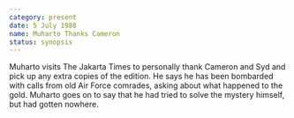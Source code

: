 ```yaml
---
category: present
date: 5 July 1988
name: Muharto Thanks Cameron
status: synopsis
---
```

Muharto 
visits The Jakarta Times to personally thank Cameron and Syd and pick up any extra copies of the edition. He says
he has been bombarded with calls from old Air Force comrades, asking
about what happened to the gold. Muharto goes on to say that he had
tried to solve the mystery himself, but had gotten nowhere.
